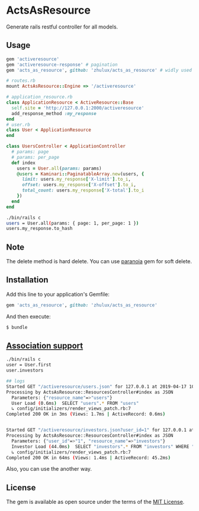 # ActsAsResource

Generate rails restful controller for all models.

## Usage

```ruby
gem 'activeresource'
gem 'activeresource-response' # pagination
gem 'acts_as_resource', github: 'zhulux/acts_as_resource' # widly used restful controller

# routes.rb
mount ActsAsResource::Engine => '/activeresource'

# application_resource.rb
class ApplicationResource < ActiveResource::Base
  self.site = 'http://127.0.0.1:2000/activeresource'
  add_response_method :my_response
end
# user.rb
class User < ApplicationResource
end

class UsersController < ApplicationController
  # params: page
  # params: per_page
  def index
    users = User.all(params: params)
    @users = Kaminari::PaginatableArray.new(users, {
      limit: users.my_response['X-limit'].to_i,
      offset: users.my_response['X-offset'].to_i,
      total_count: users.my_response['X-total'].to_i
    })
  end
end
```

```bash
./bin/rails c
users = User.all(params: { page: 1, per_page: 1 })
users.my_response.to_hash
```

## Note

The delete method is hard delete.
You can use [paranoia](https://github.com/rubysherpas/paranoia) gem for soft delete.

## Installation
Add this line to your application's Gemfile:

```ruby
gem 'acts_as_resource', github: 'zhulux/acts_as_resource'
```

And then execute:
```bash
$ bundle
```

## [Association support](https://github.com/rails/activeresource#associations)

```bash
./bin/rails c
user = User.first
user.investors

## logs
Started GET "/activeresource/users.json" for 127.0.0.1 at 2019-04-17 10:58:51 +0800
Processing by ActsAsResource::ResourcesController#index as JSON
  Parameters: {"resource_name"=>"users"}
  User Load (0.6ms)  SELECT "users".* FROM "users"
  ↳ config/initializers/render_views_patch.rb:7
Completed 200 OK in 3ms (Views: 1.7ms | ActiveRecord: 0.6ms)


Started GET "/activeresource/investors.json?user_id=1" for 127.0.0.1 at 2019-04-17 10:58:51 +0800
Processing by ActsAsResource::ResourcesController#index as JSON
  Parameters: {"user_id"=>"1", "resource_name"=>"investors"}
  Investor Load (44.0ms)  SELECT "investors".* FROM "investors" WHERE "investors"."user_id" = $1  [["user_id", 1]]
  ↳ config/initializers/render_views_patch.rb:7
Completed 200 OK in 64ms (Views: 1.4ms | ActiveRecord: 45.2ms)
```

Also, you can use the another way.

## License
The gem is available as open source under the terms of the [MIT License](https://opensource.org/licenses/MIT).
